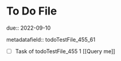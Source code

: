 # To Do File

due:: 2022-09-10

metadatafield:: todoTestFile_455_61

- [ ] Task of todoTestFile_455 1 [[Query me]]
